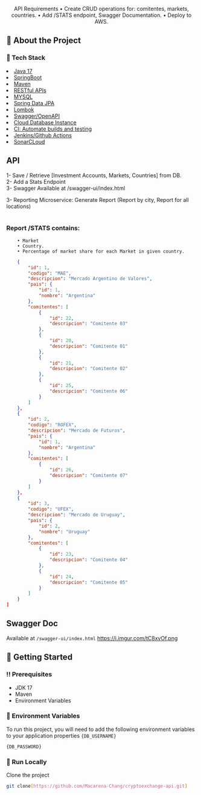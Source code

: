 <div align='center'>

 

<p>API Requirements 
• Create CRUD operations for: comitentes, markets, countries.
• Add /STATS endpoint, Swagger Documentation.
• Deploy to AWS.


</div>


 
## :star2: About the Project
### :space_invader: Tech Stack
<li><a href="">Java 17</a></li>
<li><a href="">SpringBoot</a></li>
<li><a href="">Maven</a></li>
<li><a href="">RESTful APIs</a></li>
<li><a href="">MYSQL</a></li>
<li><a href="">Spring Data JPA</a></li>
<li><a href="">Lombok</a></li>
<li><a href="">Swagger/OpenAPI</a></li>
</ul> </details>

 
<li><a href="">Cloud Database Instance</a></li>
</ul> </details>
<li><a href="">CI: Automate builds and testing</a></li>
<li><a href="">Jenkins/Github Actions</a></li>
<li><a href="">SonarCLoud</a></li>
</ul> </details>

## API
1- Save / Retrieve [Investment Accounts, Markets, Countries]  from DB. <br> 
2- Add a Stats Endpoint <br>
3- Swagger Available at /swagger-ui/index.html <br>

3- Reporting Microservice: Generate Report (Report by city, Report for all locations) <br>  <br>

### Report /STATS contains:
        • Market
        • Country. 
        • Percentage of market share for each Market in given country. 
 
```JSON [
    {
        "id": 1,
        "codigo": "MAE",
        "descripcion": "Mercado Argentino de Valores",
        "pais": {
            "id": 1,
            "nombre": "Argentina"
        },
        "comitentes": [
            {
                "id": 22,
                "descripcion": "Comitente 03"
            },
            {
                "id": 20,
                "descripcion": "Comitente 01"
            },
            {
                "id": 21,
                "descripcion": "Comitente 02"
            },
            {
                "id": 25,
                "descripcion": "Comitente 06"
            }
        ]
    },
    {
        "id": 2,
        "codigo": "ROFEX",
        "descripcion": "Mercado de Futuros",
        "pais": {
            "id": 1,
            "nombre": "Argentina"
        },
        "comitentes": [
            {
                "id": 26,
                "descripcion": "Comitente 07"
            }
        ]
    },
    {
        "id": 3,
        "codigo": "UFEX",
        "descripcion": "Mercado de Uruguay",
        "pais": {
            "id": 2,
            "nombre": "Uruguay"
        },
        "comitentes": [
            {
                "id": 23,
                "descripcion": "Comitente 04"
            },
            {
                "id": 24,
                "descripcion": "Comitente 05"
            }
        ]
    }
]
```

## Swagger Doc
Available at ```/swagger-ui/index.html```
https://i.imgur.com/tC8xvOf.png
## :toolbox: Getting Started

### :bangbang: Prerequisites

- JDK 17
- Maven
- Environment Variables


 
### :key: Environment Variables
To run this project, you will need to add the following environment variables to your application properties
`{DB_USERNAME}`

`{DB_PASSWORD}`

### :running: Run Locally

Clone the project

```bash
git clone[https://github.com/Macarena-Chang/cryptoexchange-api.git]
```
